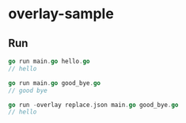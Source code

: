 # overlay-sample

## Run

```go
go run main.go hello.go
// hello
```

```go
go run main.go good_bye.go
// good bye
```

```go
go run -overlay replace.json main.go good_bye.go
// hello
```

